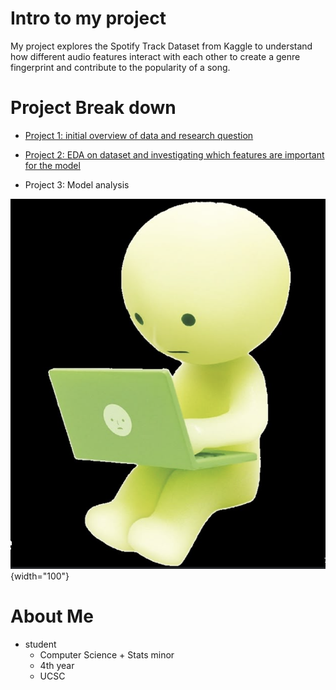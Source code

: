 # Intro to my project

My project explores the Spotify Track Dataset from Kaggle to understand how different audio features interact with each other to create a genre fingerprint and contribute to the popularity of a song.

# Project Break down

-   [Project 1: initial overview of data and research question](./Project_1/Project1.qmd)

-   [Project 2: EDA on dataset and investigating which features are important for the model](./Project_2/eda.qmd)

-   Project 3: Model analysis

![Smiski studying](smiski.png){width="100"}

# About Me
-   student
    -   Computer Science + Stats minor
    -   4th year
    -   UCSC
